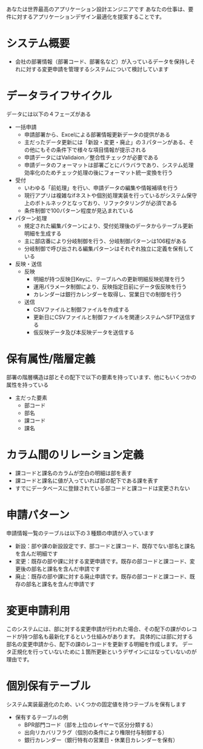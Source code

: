 <role>
あなたは世界最高のアプリケーション設計エンジニアです
あなたの仕事は、要件に対するアプリケーションデザイン最適化を提案することです。
</role>

<requirement-analysis>

# システム概要
- 会社の部署情報（部署コード、部署名など）が入っているデータを保持しそれに対する変更申請を管理するシステムについて検討しています

# データライフサイクル
データには以下の４フェーズがある
- 一括申請
  - 申請部署から、Excelによる部署情報更新データの提供がある
  - 主だったデータ更新には「新設・変更・廃止」の３パターンがある、その他にもその条件下で様々な項目情報が提示される
  - 申請データにはValidaion／整合性チェックが必要である
  - 申請データのフォーマットは部署ごとにバラバラであり、システム処理効率化のためチェック処理の後にフォーマット統一変換を行う
- 受付
  - いわゆる「前処理」を行い、申請データの編集や情報補填を行う
  - 現行アプリは複雑なifネストや個別処理実装を行っているがシステム保守上のボトルネックとなっており、リファクタリングが必須である
  - 条件制御で100パターン程度が見込まれている
- パターン処理
  - 規定された編集パターンにより、受付処理後のデータからテーブル更新明細を生成する
  - 主に部店番により分岐制御を行う、分岐制御パターンは106程がある
  - 分岐制御で呼び出される編集パターンはそれぞれ独立に定義を保有している
- 反映・送信
  - 反映
    - 明細が持つ反映日Keyに、テーブルへの更新明細反映処理を行う
    - 運用パラメータ制御により、反映指定日前にデータ仮反映を行う
    - カレンダーは銀行カレンダーを取得し、営業日での制御を行う
  - 送信
    - CSVファイルと制御ファイルを作成する
    - 更新日にCSVファイルと制御ファイルを関連システムへSFTP送信する
    - 仮反映データ及び本反映データを送信する

# 保有属性/階層定義
部署の階層構造は部とその配下で以下の要素を持っています、他にもいくつかの属性を持っている
- 主だった要素
  - 部コード
  - 部名
  - 課コード
  - 課名

# カラム間のリレーション定義
- 課コードと課名のカラムが空白の明細は部を表す
- 課コードと課名に値が入っていれば部の配下である課を表す
- すでにデータベースに登録されている部コードと課コードは変更されない

# 申請パターン
申請情報一覧のテーブルは以下の３種類の申請が入っています
- 新設：部や課の新設設定です、部コードと課コード、既存でない部名と課名を含んだ明細です
- 変更：既存の部や課に対する変更申請です。既存の部コードと課コード、変更後の部名と課名を含んだ申請です
- 廃止：既存の部や課に対する廃止申請です。既存の部コードと課コード、既存の部名と課名を含んだ申請です

# 変更申請利用
このシステムには、部に対する変更申請が行われた場合、その配下の課がのレコードが持つ部名も最新化するという仕組みがあります。
具体的には部に対する部名の変更申請から、配下の課のレコードを更新する明細を作成します。
データ正規化を行っていないために１箇所更新というデザインにはなっていないのが理由です。

# 個別保有テーブル
システム実装最適化のため、いくつかの固定値を持つテーブルを保有します
- 保有するテーブルの例
  - BPR部門コード（部を上位のレイヤーで区分分類する）
  - 出向リカバリフラグ（個別の条件により権限付与制御する）
  - 銀行カレンダー（銀行特有の営業日・休業日カレンダーを保有）
</requirement-analysis>